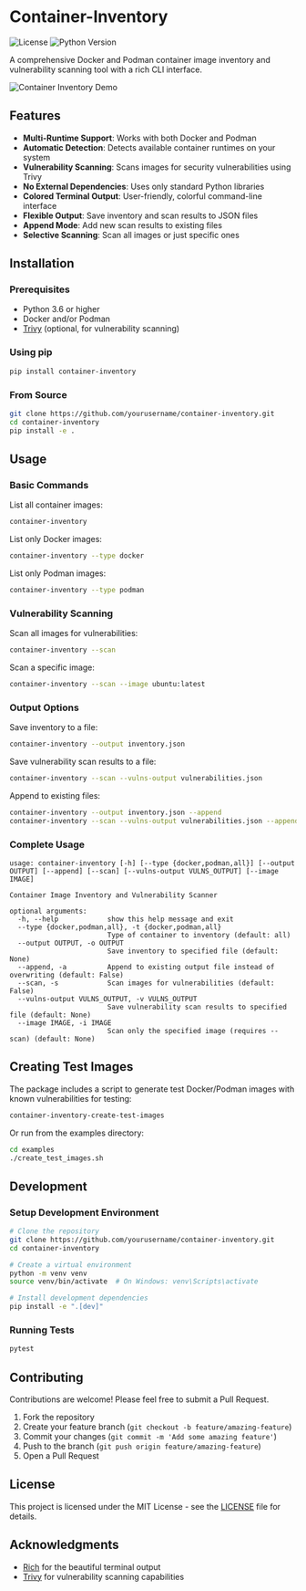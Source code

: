 # Container-Inventory

![License](https://img.shields.io/github/license/yourusername/container-inventory)
![Python Version](https://img.shields.io/badge/python-3.6%2B-blue)

A comprehensive Docker and Podman container image inventory and vulnerability scanning tool with a rich CLI interface.

![Container Inventory Demo](docs/demo.png)

## Features

- **Multi-Runtime Support**: Works with both Docker and Podman
- **Automatic Detection**: Detects available container runtimes on your system
- **Vulnerability Scanning**: Scans images for security vulnerabilities using Trivy
- **No External Dependencies**: Uses only standard Python libraries
- **Colored Terminal Output**: User-friendly, colorful command-line interface
- **Flexible Output**: Save inventory and scan results to JSON files
- **Append Mode**: Add new scan results to existing files
- **Selective Scanning**: Scan all images or just specific ones

## Installation

### Prerequisites

- Python 3.6 or higher
- Docker and/or Podman
- [Trivy](https://github.com/aquasecurity/trivy) (optional, for vulnerability scanning)

### Using pip

```bash
pip install container-inventory
```

### From Source

```bash
git clone https://github.com/yourusername/container-inventory.git
cd container-inventory
pip install -e .
```

## Usage

### Basic Commands

List all container images:

```bash
container-inventory
```

List only Docker images:

```bash
container-inventory --type docker
```

List only Podman images:

```bash
container-inventory --type podman
```

### Vulnerability Scanning

Scan all images for vulnerabilities:

```bash
container-inventory --scan
```

Scan a specific image:

```bash
container-inventory --scan --image ubuntu:latest
```

### Output Options

Save inventory to a file:

```bash
container-inventory --output inventory.json
```

Save vulnerability scan results to a file:

```bash
container-inventory --scan --vulns-output vulnerabilities.json
```

Append to existing files:

```bash
container-inventory --output inventory.json --append
container-inventory --scan --vulns-output vulnerabilities.json --append
```

### Complete Usage

```
usage: container-inventory [-h] [--type {docker,podman,all}] [--output OUTPUT] [--append] [--scan] [--vulns-output VULNS_OUTPUT] [--image IMAGE]

Container Image Inventory and Vulnerability Scanner

optional arguments:
  -h, --help            show this help message and exit
  --type {docker,podman,all}, -t {docker,podman,all}
                        Type of container to inventory (default: all)
  --output OUTPUT, -o OUTPUT
                        Save inventory to specified file (default: None)
  --append, -a          Append to existing output file instead of overwriting (default: False)
  --scan, -s            Scan images for vulnerabilities (default: False)
  --vulns-output VULNS_OUTPUT, -v VULNS_OUTPUT
                        Save vulnerability scan results to specified file (default: None)
  --image IMAGE, -i IMAGE
                        Scan only the specified image (requires --scan) (default: None)
```

## Creating Test Images

The package includes a script to generate test Docker/Podman images with known vulnerabilities for testing:

```bash
container-inventory-create-test-images
```

Or run from the examples directory:

```bash
cd examples
./create_test_images.sh
```

## Development

### Setup Development Environment

```bash
# Clone the repository
git clone https://github.com/yourusername/container-inventory.git
cd container-inventory

# Create a virtual environment
python -m venv venv
source venv/bin/activate  # On Windows: venv\Scripts\activate

# Install development dependencies
pip install -e ".[dev]"
```

### Running Tests

```bash
pytest
```

## Contributing

Contributions are welcome! Please feel free to submit a Pull Request.

1. Fork the repository
2. Create your feature branch (`git checkout -b feature/amazing-feature`)
3. Commit your changes (`git commit -m 'Add some amazing feature'`)
4. Push to the branch (`git push origin feature/amazing-feature`)
5. Open a Pull Request

## License

This project is licensed under the MIT License - see the [LICENSE](LICENSE) file for details.

## Acknowledgments

- [Rich](https://github.com/Textualize/rich) for the beautiful terminal output
- [Trivy](https://github.com/aquasecurity/trivy) for vulnerability scanning capabilities
